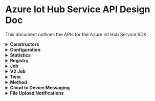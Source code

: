 ﻿# Azure Iot Hub Service API Design Doc
This document outlines the APIs for the Azure Iot Hub Service SDK

<details><summary><b>Constructors</b></summary>
    
```csharp

```
</details>

<details><summary><b>Configuration</b></summary>
    
```csharp

```
</details>

<details><summary><b>Statistics</b></summary>

```csharp

```
</details>

<details><summary><b>Registry</b></summary>
    
```csharp

```
</details>

<details><summary><b>Job</b></summary>
    
```csharp

```
</details>

<details><summary><b>V2 Job</b></summary>
(maybe combine with job APIs, or maybe don't expose v1 job APIs. Talk with service about this)

```csharp

```
</details>

<details><summary><b>Twin</b></summary>
    
```csharp

```
</details>

<details><summary><b>Method</b></summary>
    
```csharp

```
</details>

<details><summary><b>Cloud to Device Messaging</b></summary>
No sign of this in the swagger    
```csharp

```
</details>

<details><summary><b>Feedback Message</b></summary>
    
```csharp

```
</details>

<details><summary><b>File Upload Notifications</b></summary>
No sign of this in the swagger
```csharp

```
</details>

<details><summary><b>Query</b></summary>
    
```csharp

```
</details>
